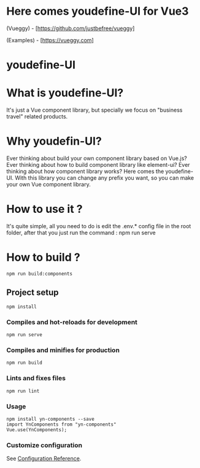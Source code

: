 # Here comes youdefine-UI for Vue3

(Vueggy) - [https://github.com/justbefree/vueggy]

(Examples) - [https://vueggy.com]

# youdefine-UI

# What is youdefine-UI?

It's just a Vue component library, but specially we focus on "business travel" related products. 

# Why youdefin-UI?

Ever thinking about build your own component library based on Vue.js?
Ever thinking about how to build component library like element-ui?
Ever thinking about how component library works?
Here comes the youdefine-UI.
With this library you can change any prefix you want, so you can make your own Vue component library.

# How to use it ?

It's quite simple, all you need to do is edit the .env.* config file in the root folder, after that you just run the command : npm run serve

# How to build ?

```
npm run build:components
```

## Project setup
```
npm install
```

### Compiles and hot-reloads for development
```
npm run serve
```

### Compiles and minifies for production
```
npm run build
```

### Lints and fixes files
```
npm run lint
```

### Usage

```
npm install yn-components --save
import YnComponents from "yn-components"
Vue.use(YnComponents);
```

### Customize configuration
See [Configuration Reference](https://cli.vuejs.org/config/).
